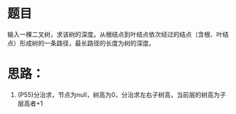 # 题目
输入一棵二叉树，求该树的深度。从根结点到叶结点依次经过的结点（含根、叶结点）形成树的一条路径，最长路径的长度为树的深度。
# 思路：
1. (P55)分治求，节点为null，树高为0，分治求左右子树高，当前层的树高为子层高者+1
